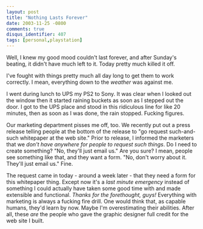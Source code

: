 ```yaml
---
layout: post
title: "Nothing Lasts Forever"
date: 2003-11-25 -0800
comments: true
disqus_identifier: 407
tags: [personal,playstation]
---
```

Well, I knew my good mood couldn't last forever, and after Sunday's
beating, it didn't have much left to it. Today pretty much killed it
off.

 I've fought with things pretty much all day long to get them to work
correctly. I mean, everything down to the *weather* was against me.

 I went during lunch to UPS my PS2 to Sony. It was clear when I looked
out the window then it started raining buckets as soon as I stepped out
the door. I got to the UPS place and stood in this ridiculous line for
like 20 minutes, then as soon as I was done, the rain stopped. Fucking
figures.

 Our marketing department pisses me off, too. We recently put out a
press release telling people at the bottom of the release to "go request
such-and-such whitepaper at the web site." Prior to release, I informed
the marketers that we *don't have anywhere for people to request such
things*. Do I need to create something? "No, they'll just email us." Are
you sure? I mean, people see something like that, and they want a form.
"No, don't worry about it. They'll just email us." Fine.

 The request came in today - around a week later - that they need a form
for this whitepaper thing. Except now it's a *last minute emergency*
instead of something I could actually have taken some good time with and
made extensible and functional. *Thanks for the forethought, guys!*
Everything with marketing is always a fucking fire drill. One would
think that, as capable humans, they'd learn by now. Maybe I'm
overestimating their abilities. After all, these *are* the people who
gave the graphic designer full credit for the web site I built.
